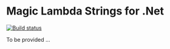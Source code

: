 
# Magic Lambda Strings for .Net

[![Build status](https://travis-ci.org/polterguy/magic.lambda.strings.svg?master)](https://travis-ci.org/polterguy/magic.lambda.strings)

To be provided ...
